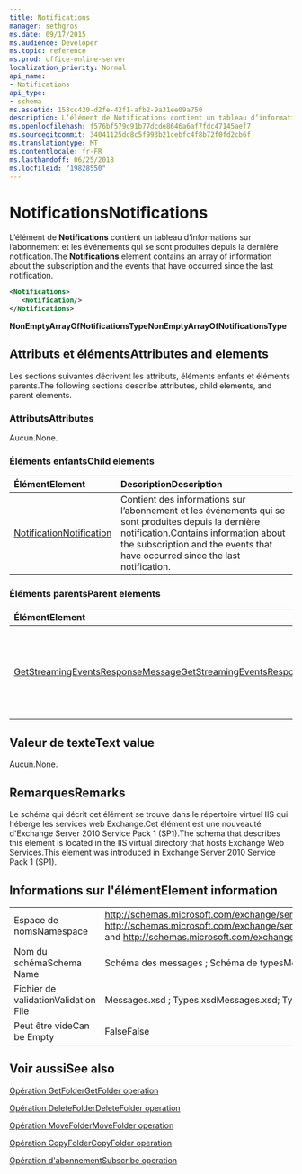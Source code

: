 ```yaml
---
title: Notifications
manager: sethgros
ms.date: 09/17/2015
ms.audience: Developer
ms.topic: reference
ms.prod: office-online-server
localization_priority: Normal
api_name:
- Notifications
api_type:
- schema
ms.assetid: 153cc420-d2fe-42f1-afb2-9a31ee09a750
description: L’élément de Notifications contient un tableau d’informations sur l’abonnement et les événements qui se sont produites depuis la dernière notification.
ms.openlocfilehash: f576bf579c91b77dcde8646a6af7fdc47145aef7
ms.sourcegitcommit: 34041125dc8c5f993b21cebfc4f8b72f0fd2cb6f
ms.translationtype: MT
ms.contentlocale: fr-FR
ms.lasthandoff: 06/25/2018
ms.locfileid: "19828550"
---
```

# <a name="notifications"></a><span data-ttu-id="e3bd9-103">Notifications</span><span class="sxs-lookup"><span data-stu-id="e3bd9-103">Notifications</span></span>

<span data-ttu-id="e3bd9-104">L’élément de **Notifications** contient un tableau d’informations sur l’abonnement et les événements qui se sont produites depuis la dernière notification.</span><span class="sxs-lookup"><span data-stu-id="e3bd9-104">The **Notifications** element contains an array of information about the subscription and the events that have occurred since the last notification.</span></span> 
  
```xml
<Notifications>
   <Notification/>
</Notifications>
```

 <span data-ttu-id="e3bd9-105">**NonEmptyArrayOfNotificationsType**</span><span class="sxs-lookup"><span data-stu-id="e3bd9-105">**NonEmptyArrayOfNotificationsType**</span></span>
## <a name="attributes-and-elements"></a><span data-ttu-id="e3bd9-106">Attributs et éléments</span><span class="sxs-lookup"><span data-stu-id="e3bd9-106">Attributes and elements</span></span>

<span data-ttu-id="e3bd9-107">Les sections suivantes décrivent les attributs, éléments enfants et éléments parents.</span><span class="sxs-lookup"><span data-stu-id="e3bd9-107">The following sections describe attributes, child elements, and parent elements.</span></span>
  
### <a name="attributes"></a><span data-ttu-id="e3bd9-108">Attributs</span><span class="sxs-lookup"><span data-stu-id="e3bd9-108">Attributes</span></span>

<span data-ttu-id="e3bd9-109">Aucun.</span><span class="sxs-lookup"><span data-stu-id="e3bd9-109">None.</span></span>
  
### <a name="child-elements"></a><span data-ttu-id="e3bd9-110">Éléments enfants</span><span class="sxs-lookup"><span data-stu-id="e3bd9-110">Child elements</span></span>

|<span data-ttu-id="e3bd9-111">**Élément**</span><span class="sxs-lookup"><span data-stu-id="e3bd9-111">**Element**</span></span>|<span data-ttu-id="e3bd9-112">**Description**</span><span class="sxs-lookup"><span data-stu-id="e3bd9-112">**Description**</span></span>|
|:-----|:-----|
|[<span data-ttu-id="e3bd9-113">Notification</span><span class="sxs-lookup"><span data-stu-id="e3bd9-113">Notification</span></span>](notification-ex15websvcsotherref.md) <br/> |<span data-ttu-id="e3bd9-114">Contient des informations sur l’abonnement et les événements qui se sont produites depuis la dernière notification.</span><span class="sxs-lookup"><span data-stu-id="e3bd9-114">Contains information about the subscription and the events that have occurred since the last notification.</span></span>  <br/> |
   
### <a name="parent-elements"></a><span data-ttu-id="e3bd9-115">Éléments parents</span><span class="sxs-lookup"><span data-stu-id="e3bd9-115">Parent elements</span></span>

|<span data-ttu-id="e3bd9-116">**Élément**</span><span class="sxs-lookup"><span data-stu-id="e3bd9-116">**Element**</span></span>|<span data-ttu-id="e3bd9-117">**Description**</span><span class="sxs-lookup"><span data-stu-id="e3bd9-117">**Description**</span></span>|
|:-----|:-----|
|[<span data-ttu-id="e3bd9-118">GetStreamingEventsResponseMessage</span><span class="sxs-lookup"><span data-stu-id="e3bd9-118">GetStreamingEventsResponseMessage</span></span>](getstreamingeventsresponsemessage.md) <br/> |<span data-ttu-id="e3bd9-119">Contient l’état et les résultats d’une seule demande [d’opération GetStreamingEvents](getstreamingevents-operation.md) .</span><span class="sxs-lookup"><span data-stu-id="e3bd9-119">Contains the status and result of a single [GetStreamingEvents operation](getstreamingevents-operation.md) request.</span></span>  <br/> |
   
## <a name="text-value"></a><span data-ttu-id="e3bd9-120">Valeur de texte</span><span class="sxs-lookup"><span data-stu-id="e3bd9-120">Text value</span></span>

<span data-ttu-id="e3bd9-121">Aucun.</span><span class="sxs-lookup"><span data-stu-id="e3bd9-121">None.</span></span>
  
## <a name="remarks"></a><span data-ttu-id="e3bd9-122">Remarques</span><span class="sxs-lookup"><span data-stu-id="e3bd9-122">Remarks</span></span>

<span data-ttu-id="e3bd9-123">Le schéma qui décrit cet élément se trouve dans le répertoire virtuel IIS qui héberge les services web Exchange.Cet élément est une nouveauté d'Exchange Server 2010 Service Pack 1 (SP1).</span><span class="sxs-lookup"><span data-stu-id="e3bd9-123">The schema that describes this element is located in the IIS virtual directory that hosts Exchange Web Services.This element was introduced in Exchange Server 2010 Service Pack 1 (SP1).</span></span>
  
## <a name="element-information"></a><span data-ttu-id="e3bd9-124">Informations sur l'élément</span><span class="sxs-lookup"><span data-stu-id="e3bd9-124">Element information</span></span>

|||
|:-----|:-----|
|<span data-ttu-id="e3bd9-125">Espace de noms</span><span class="sxs-lookup"><span data-stu-id="e3bd9-125">Namespace</span></span>  <br/> |<span data-ttu-id="e3bd9-126">http://schemas.microsoft.com/exchange/services/2006/messages et http://schemas.microsoft.com/exchange/services/2006/types</span><span class="sxs-lookup"><span data-stu-id="e3bd9-126">http://schemas.microsoft.com/exchange/services/2006/messages and http://schemas.microsoft.com/exchange/services/2006/types</span></span>  <br/> |
|<span data-ttu-id="e3bd9-127">Nom du schéma</span><span class="sxs-lookup"><span data-stu-id="e3bd9-127">Schema Name</span></span>  <br/> |<span data-ttu-id="e3bd9-128">Schéma des messages ; Schéma de types</span><span class="sxs-lookup"><span data-stu-id="e3bd9-128">Messages schema; Types schema</span></span>  <br/> |
|<span data-ttu-id="e3bd9-129">Fichier de validation</span><span class="sxs-lookup"><span data-stu-id="e3bd9-129">Validation File</span></span>  <br/> |<span data-ttu-id="e3bd9-130">Messages.xsd ; Types.xsd</span><span class="sxs-lookup"><span data-stu-id="e3bd9-130">Messages.xsd; Types.xsd</span></span>  <br/> |
|<span data-ttu-id="e3bd9-131">Peut être vide</span><span class="sxs-lookup"><span data-stu-id="e3bd9-131">Can be Empty</span></span>  <br/> |<span data-ttu-id="e3bd9-132">False</span><span class="sxs-lookup"><span data-stu-id="e3bd9-132">False</span></span>  <br/> |
   
## <a name="see-also"></a><span data-ttu-id="e3bd9-133">Voir aussi</span><span class="sxs-lookup"><span data-stu-id="e3bd9-133">See also</span></span>



[<span data-ttu-id="e3bd9-134">Opération GetFolder</span><span class="sxs-lookup"><span data-stu-id="e3bd9-134">GetFolder operation</span></span>](getfolder-operation.md)
  
[<span data-ttu-id="e3bd9-135">Opération DeleteFolder</span><span class="sxs-lookup"><span data-stu-id="e3bd9-135">DeleteFolder operation</span></span>](deletefolder-operation.md)
  
[<span data-ttu-id="e3bd9-136">Opération MoveFolder</span><span class="sxs-lookup"><span data-stu-id="e3bd9-136">MoveFolder operation</span></span>](movefolder-operation.md)
  
[<span data-ttu-id="e3bd9-137">Opération CopyFolder</span><span class="sxs-lookup"><span data-stu-id="e3bd9-137">CopyFolder operation</span></span>](copyfolder-operation.md)
  
[<span data-ttu-id="e3bd9-138">Opération d'abonnement</span><span class="sxs-lookup"><span data-stu-id="e3bd9-138">Subscribe operation</span></span>](subscribe-operation.md)


